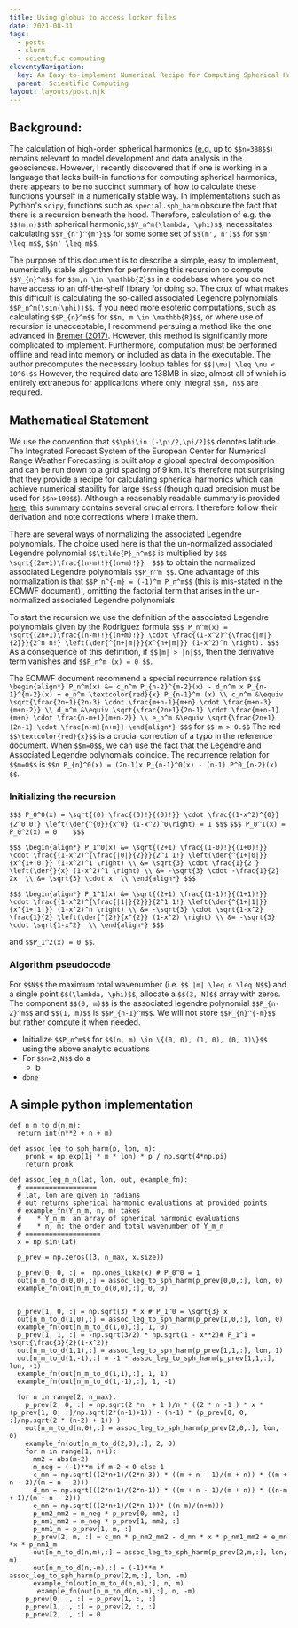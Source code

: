 ```yaml
---
title: Using globus to access locker files  
date: 2021-08-31
tags:
  - posts
  - slurm
  - scientific-computing
eleventyNavigation:
  key: An Easy-to-implement Numerical Recipe for Computing Spherical Harmonics
  parent: Scientific Computing
layout: layouts/post.njk
---
```


## Background:

The calculation of high-order spherical harmonics ([e.g.](https://climatedataguide.ucar.edu/climate-tools/common-spectral-model-grid-resolutions) up to `$$n=388$$`)
remains relevant to model development and data analysis in the geosciences. 
However, I recently discovered that if one is working in a language that lacks built-in functions for computing
spherical harmonics, there appears to be no succinct summary of how to calculate these functions yourself in a numerically stable way.
In implementations such as Python's `scipy`, functions such as `special.sph_harm` obscure the fact that 
there is a recursion beneath the hood. Therefore, calculation of e.g. the `$$(m,n)$$`th spherical harmonic,`$$Y_n^m(\lambda, \phi)$$`,
necessitates calculating `$$Y_{n'}^{m'}$$` for some some set of `$$(m', n')$$` for `$$m' \leq m$$`, `$$n' \leq m$$`.

The purpose of this document is to describe a simple, easy to implement, numerically stable algorithm for performing this
recursion to compute `$$Y_{n}^m$$` for `$$m,n \in \mathbb{Z}$$` in a codebase where you do not have access to an off-the-shelf library for doing so. 
The crux of what makes this difficult is calculating the so-called associated Legendre polynomials `$$P_n^m(\sin(\phi))$$`. 
If you need more esoteric computations, such as calculating `$$P_{n}^m$$` for `$$n, m \in \mathbb{R}$$`, or where use of recursion is unacceptable,
I recommend persuing a method like the one advanced in [Bremer (2017)](https://arxiv.org/abs/1707.03287). However, this method is 
significantly more complicated to implement. Furthermore, computation must be performed offline and read into memory or included as data in the executable.
The author precomputes the necessary lookup tables for `$$|\mu| \leq \nu < 10^6.$$` However, the required data are 138MB in size,
almost all of which is entirely extraneous for applications where only integral `$$m, n$$` are required.


## Mathematical Statement

We use the convention that `$$\phi\in [-\pi/2,\pi/2]$$` denotes latitude.
The Integrated Forecast System of the European Center for Numerical Range Weather Forecasting is built atop
a global spectral decomposition and can be run down to a grid spacing of 9 km.
It's therefore not surprising that they provide a recipe for calculating spherical harmonics 
which can achieve numerical stability for large `$$n$$` (though quad precision must be used for `$$n>100$$`).
Although a reasonably readable summary is provided [here](https://web.archive.org/web/20231219172924/https://www.ecmwf.int/sites/default/files/elibrary/1983/10253-spectral-technique.pdf),
this summary contains several crucial errors. I therefore follow their derivation and note corrections where I make them.

There are several ways of normalizing the associated Legendre polynomials. The choice used here is that the un-normalized
associated Legendre polynomial `$$\tilde{P}_n^m$$` is multiplied by
`$$$
\sqrt{(2n+1)\frac{(n-m)!}{(n+m)!}} 
$$$`
to obtain the normalized associated Legendre polynomials `$$P_n^m $$`. One advantage of this normalization
is that `$$P_n^{-m} = (-1)^m P_n^m$$` (this is mis-stated in the ECMWF document)
, omitting the factorial term that arises in the un-normalized associated Legendre polynomials.

To start the recursion we use the definition of the associated Legendre polynomials given by the Rodriguez formula
`$$$
P_n^m(x) = \sqrt{(2n+1)\frac{(n-m)!}{(n+m)!}} \cdot \frac{(1-x^2)^{\frac{|m|}{2}}}{2^n n!} \left(\der{^{n+|m|}}{x^{n+|m|}} (1-x^2)^n \right).
$$$`
As a consequence of this definition, if `$$|m| > |n|$$`, then
the derivative term vanishes and `$$P_n^m (x) = 0 $$`. 

The ECMWF document recommend a special recurrence relation
`$$$
\begin{align*}
  P_n^m(x) &= c_n^m P_{n-2}^{m-2}(x) - d_n^m x P_{n-1}^{m-2}(x) + e_n^m \textcolor{red}{x} P_{n-1}^m (x) \\
  c_n^m &\equiv \sqrt{\frac{2n+1}{2n-3} \cdot \frac{m+n-1}{m+n} \cdot \frac{m+n-3}{m+n-2}} \\
  d_n^m &\equiv \sqrt{\frac{2n+1}{2n-1} \cdot \frac{m+n-1}{m+n} \cdot \frac{n-m+1}{m+n-2}} \\
  e_n^m &\equiv \sqrt{\frac{2n+1}{2n-1} \cdot \frac{n-m}{n+m}}
\end{align*}
$$$`
for `$$ m > 0.$$` The red `$$\textcolor{red}{x}$$` is a crucial correction of a typo in the reference document. When `$$m=0$$`, we can use the fact that the Legendre and Associated Legendre polynomials coincide.
The recurrence relation for `$$m=0$$` is `$$n P_{n}^0(x) = (2n-1)x P_{n-1}^0(x) - (n-1) P^0_{n-2}(x) $$`.

### Initializing the recursion

`$$$
P_0^0(x) = \sqrt{(0) \frac{(0)!}{(0)!}} \cdot \frac{(1-x^2)^{0}}{2^0 0!} \left(\der{^{0}}{x^0} (1-x^2)^0\right) = 1
$$$`
`$$$ P_0^1(x) = P_0^2(x) = 0    $$$`

`$$$
\begin{align*}
P_1^0(x) &= \sqrt{(2+1) \frac{(1-0)!}{(1+0)!}} \cdot \frac{(1-x^2)^{\frac{|0|}{2}}}{2^1 1!} \left(\der{^{1+|0|}}{x^{1+|0|}} (1-x^2)^1 \right) \\
&= \sqrt{3} \cdot \frac{1}{2 } \left(\der{}{x} (1-x^2)^1 \right) \\
&= -\sqrt{3} \cdot -\frac{1}{2} 2x  \\
&= \sqrt{3} \cdot x  \\
\end{align*}
$$$`

`$$$
\begin{align*}
P_1^1(x) &= \sqrt{(2+1) \frac{(1-1)!}{(1+1)!}} \cdot \frac{(1-x^2)^{\frac{|1|}{2}}}{2^1 1!} \left(\der{^{1+|1|}}{x^{1+|1|}} (1-x^2)^n \right) \\
    &= -\sqrt{3} \cdot \sqrt{1-x^2} \frac{1}{2} \left(\der{^{2}}{x^{2}} (1-x^2) \right) \\
    &= -\sqrt{3} \cdot \sqrt{1-x^2}  \\
\end{align*}
$$$`

and `$$P_1^2(x) = 0 $$`.

### Algorithm pseudocode
For `$$N$$` the maximum total wavenumber (i.e. `$$ |m| \leq n \leq N$$`) and a single point `$$(\lambda, \phi)$$`, 
allocate a `$$(3, N)$$` array with zeros. The component `$$(0, m)$$` is the associated legendre polynomial
`$$P_{n-2}^m$$` and `$$(1, m)$$` is `$$P_{n-1}^m$$`. We will not store `$$P_{n}^{-m}$$` but rather compute it when needed.

* Initialize `$$P_n^m$$` for `$$(n, m) \in \{(0, 0), (1, 0), (0, 1)\}$$` using the above analytic equations
* For `$$n=2,N$$` do
  a
  * b
* `done`






## A simple python implementation

```
def n_m_to_d(n,m):
  return int(n**2 + n + m)

def assoc_leg_to_sph_harm(p, lon, m):
    pronk = np.exp(1j * m * lon) * p / np.sqrt(4*np.pi)
    return pronk

def assoc_leg_m_n(lat, lon, out, example_fn):
  # ==================
  # lat, lon are given in radians
  # out returns spherical harmonic evaluations at provided points
  # example_fn(Y_n_m, n, m) takes 
  #    * Y_n_m: an array of spherical harmonic evaluations
  #    * n, m: the order and total wavenumber of Y_m_n
  # ===================
  x = np.sin(lat)

  p_prev = np.zeros((3, n_max, x.size))

  p_prev[0, 0, :] =  np.ones_like(x) # P_0^0 = 1
  out[n_m_to_d(0,0),:] = assoc_leg_to_sph_harm(p_prev[0,0,:], lon, 0)
  example_fn(out[n_m_to_d(0,0),:], 0, 0)


  p_prev[1, 0, :] = np.sqrt(3) * x # P_1^0 = \sqrt{3} x
  out[n_m_to_d(1,0),:] = assoc_leg_to_sph_harm(p_prev[1,0,:], lon, 0)
  example_fn(out[n_m_to_d(1,0),:], 1, 0)
  p_prev[1, 1, :] = -np.sqrt(3/2) * np.sqrt(1 - x**2)# P_1^1 = \sqrt{\frac{3}{2}(1-x^2)}
  out[n_m_to_d(1,1),:] = assoc_leg_to_sph_harm(p_prev[1,1,:], lon, 1)
  out[n_m_to_d(1,-1),:] = -1 * assoc_leg_to_sph_harm(p_prev[1,1,:], lon, -1)
  example_fn(out[n_m_to_d(1,1),:], 1, 1)
  example_fn(out[n_m_to_d(1,-1),:], 1, -1)

  for n in range(2, n_max):
    p_prev[2, 0, :] = np.sqrt(2 *n  + 1 )/n * ((2 * n -1 ) * x * (p_prev[1, 0, :]/np.sqrt(2*(n-1)+1)) - (n-1) * (p_prev[0, 0, :]/np.sqrt(2 * (n-2) + 1)) )
    out[n_m_to_d(n,0),:] = assoc_leg_to_sph_harm(p_prev[2,0,:], lon, 0)
    example_fn(out[n_m_to_d(2,0),:], 2, 0)
    for m in range(1, n+1):
      mm2 = abs(m-2)
      m_neg = (-1)**m if m-2 < 0 else 1
      c_mn = np.sqrt(((2*n+1)/(2*n-3)) * ((m + n - 1)/(m + n)) * ((m + n - 3)/(m + n - 2)))
      d_mn = np.sqrt(((2*n+1)/(2*n-1)) * ((m + n - 1)/(m + n)) * ((n-m + 1)/(m + n - 2)))
      e_mn = np.sqrt(((2*n+1)/(2*n-1))* ((n-m)/(n+m)))
      p_nm2_mm2 = m_neg * p_prev[0, mm2, :]
      p_nm1_mm2 = m_neg * p_prev[1, mm2, :]
      p_nm1_m = p_prev[1, m, :]
      p_prev[2, m, :] = c_mn * p_nm2_mm2 - d_mn * x * p_nm1_mm2 + e_mn *x * p_nm1_m
      out[n_m_to_d(n,m),:] = assoc_leg_to_sph_harm(p_prev[2,m,:], lon, m)
      out[n_m_to_d(n,-m),:] = (-1)**m * assoc_leg_to_sph_harm(p_prev[2,m,:], lon, -m)
      example_fn(out[n_m_to_d(n,m),:], n, m)
       example_fn(out[n_m_to_d(n,-m),:], n, -m)
    p_prev[0, :, :] = p_prev[1, :, :]
    p_prev[1, :, :] = p_prev[2, :, :]
    p_prev[2, :, :] = 0
```


